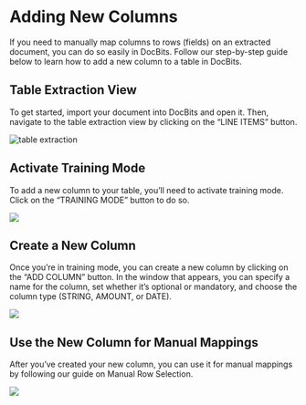 # Adding New Columns

If you need to manually map columns to rows (fields) on an extracted document, you can do so easily in DocBits. Follow our step-by-step guide below to learn how to add a new column to a table in DocBits.

## Table Extraction View

To get started, import your document into DocBits and open it. Then, navigate to the table extraction view by clicking on the “LINE ITEMS” button.

![table extraction](https://lh7-us.googleusercontent.com/Vho7zf3IF8Ouhb1RPLsznDVkUs68W0iOOGe0hYtPot700kt89xTZ570-e8_J25ozSSg5doIqa4q8ZfSN2EZxUCGOGGoi-K53xjzKa5B9kZ_oF6KktQw7pCqHXVPYMoiqZT9tGuFxslB9j_4E2HLIGzw)

## Activate Training Mode

To add a new column to your table, you’ll need to activate training mode. Click on the “TRAINING MODE” button to do so.

![](https://lh7-us.googleusercontent.com/OMu3pcU7M5rybbzU4ZfpKEFzuWvtrJXfJx2VZ8XvyhkMU3_M5qD1v78EB1PA6hVkjKkaKkVmMlbZyULcZAMNUbPIeeC_bO5F-OeaqPac-VuKlq4X2w1-ZtikfZG2HXAffU1x_55JYb3jWQk14qIKA5w)

## Create a New Column

Once you’re in training mode, you can create a new column by clicking on the “ADD COLUMN” button. In the window that appears, you can specify a name for the column, set whether it’s optional or mandatory, and choose the column type (STRING, AMOUNT, or DATE).

![](https://lh7-us.googleusercontent.com/ibbW-3CFMB61u77_03ClvI0UHPCQ4ek8P082uB_YtZW0OI04HOhNjgFIq0dxcUY3FWwx-4w0_5GWwH37TB5ScswuLprfxQFLL7ICZACdin-4CTKf83z6DKgIWEkHJDui37byDccTrlKYfFfmb1nSQ14)

## Use the New Column for Manual Mappings

After you’ve created your new column, you can use it for manual mappings by following our guide on Manual Row Selection.

![](https://lh7-us.googleusercontent.com/9Fxc0zDpm235h0xtU9Tldhx2T48fVrt3vdwcfsTT03B_GqFxdON6ROKw5qV06Lo66knjoMMr1C8CJcWrA266bPxI_FDp6X3EiBFbV_Z9wXzG6rYVmMvZIrYFx6-K0xW90VwM8esT219SidnZ2RBGu6c)

